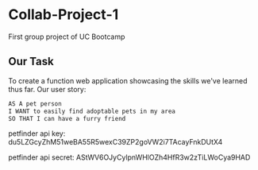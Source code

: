 # Collab-Project-1
First group project of UC Bootcamp

## Our Task
To create a function web application showcasing the skills we've learned thus far. Our user story:

```md
AS A pet person
I WANT to easily find adoptable pets in my area
SO THAT I can have a furry friend
```
petfinder api key: du5LZGcyZhM51weBA55R5wexC39ZP2goVW2i7TAcayFnkDUtX4

petfinder api secret:
AStWV6OJyCylpnWHlOZh4HfR3w2zTiLWoCya9HAD